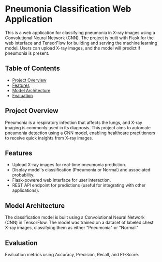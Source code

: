 # Pneumonia Classification Web Application

This is a web application for classifying pneumonia in X-ray images using a Convolutional Neural Network (CNN). The project is built with Flask for the web interface and TensorFlow for building and serving the machine learning model. Users can upload X-ray images, and the model will predict if pneumonia is present.

## Table of Contents

- [Project Overview](#project-overview)
- [Features](#features)
- [Model Architecture](#model-architecture)
- [Evaluation](#evaluation)

## Project Overview

Pneumonia is a respiratory infection that affects the lungs, and X-ray imaging is commonly used in its diagnosis. This project aims to automate pneumonia detection using a CNN model, enabling healthcare practitioners to receive quick insights from X-ray images.

## Features

- Upload X-ray images for real-time pneumonia prediction.
- Display model's classification (Pneumonia or Normal) and associated probability.
- Flask-powered web interface for user interaction.
- REST API endpoint for predictions (useful for integrating with other applications).

## Model Architecture

The classification model is built using a Convolutional Neural Network (CNN) in TensorFlow. The model was trained on a dataset of labeled chest X-ray images, classifying them as either "Pneumonia" or "Normal."

## Evaluation

Evaluation metrics using Accuracy, Precision, Recall, and F1-Score.
